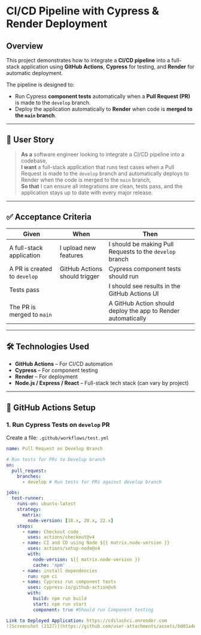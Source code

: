 # CI/CD Pipeline with Cypress & Render Deployment

## Overview

This project demonstrates how to integrate a **CI/CD pipeline** into a full-stack application using **GitHub Actions**, **Cypress** for testing, and **Render** for automatic deployment.

The pipeline is designed to:

- Run Cypress **component tests** automatically when a **Pull Request (PR)** is made to the `develop` branch.
- Deploy the application automatically to **Render** when code is **merged to the `main` branch**.

---

## 🧠 User Story

> **As a** software engineer looking to integrate a CI/CD pipeline into a codebase,  
> **I want** a full-stack application that runs test cases when a Pull Request is made to the `develop` branch and automatically deploys to Render when the code is merged to the `main` branch,  
> **So that** I can ensure all integrations are clean, tests pass, and the application stays up to date with every major release.

---

## ✅ Acceptance Criteria

| Given | When | Then |
|-------|------|------|
| A full-stack application | I upload new features | I should be making Pull Requests to the `develop` branch |
| A PR is created to `develop` | GitHub Actions should trigger | Cypress component tests should run |
| Tests pass | | I should see results in the GitHub Actions UI |
| The PR is merged to `main` | | A GitHub Action should deploy the app to Render automatically |

---

## 🛠️ Technologies Used

- **GitHub Actions** – For CI/CD automation
- **Cypress** – For component testing
- **Render** – For deployment
- **Node.js / Express / React** – Full-stack tech stack (can vary by project)

---

## 🔧 GitHub Actions Setup

### 1. Run Cypress Tests on `develop` PR

Create a file: `.github/workflows/test.yml`

```yaml
name: Pull Request on Develop Branch

# Run tests for PRs to Develop branch
on:
  pull_request:
    branches:
      - develop # Run tests for PRs against develop branch

jobs:
  test-runner:
    runs-on: ubuntu-latest
    strategy:
      matrix:
        node-version: [18.x, 20.x, 22.x]
    steps:
      - name: Checkout code
        uses: actions/checkout@v4
      - name: CI and CD using Node ${{ matrix.node-version }}
        uses: actions/setup-node@v4
        with:
          node-version: ${{ matrix.node-version }}
          cache: 'npm'
      - name: install dependencies
        run: npm ci
      - name: Cypress run component tests
        uses: cypress-io/github-action@v6
        with:
          build: npm run build
          start: npm run start
          component: true #Should run Component testing

Link to Deployed Application: https://cdslashci.onrender.com
![Screenshot (2127)](https://github.com/user-attachments/assets/bd01a4e8-a417-4a7c-a20e-991a89afa206)

